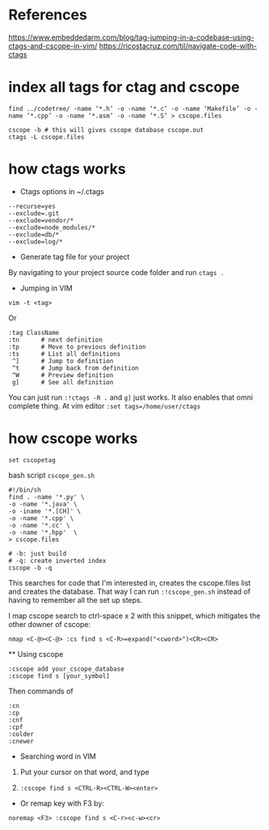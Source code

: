 

# References
https://www.embeddedarm.com/blog/tag-jumping-in-a-codebase-using-ctags-and-cscope-in-vim/
https://ricostacruz.com/til/navigate-code-with-ctags

# index all tags for ctag and cscope

```
find ../codetree/ -name ‘*.h’ -o -name ‘*.c’ -o -name ‘Makefile’ -o -name ‘*.cpp’ -o -name ‘*.asm’ -o -name ‘*.S’ > cscope.files

cscope -b # this will gives cscope database cscope.out
ctags -L cscope.files
```

# how ctags works

* Ctags options in ~/.ctags

```
--recurse=yes
--exclude=.git
--exclude=vendor/*
--exclude=node_modules/*
--exclude=db/*
--exclude=log/*
```

* Generate tag file for your project

By navigating to your project source code folder and run
```ctags .```

* Jumping in VIM

`vim -t <tag> `

Or

```
:tag ClassName
:tn      # next definition
:tp      # Move to previous definition
:ts      # List all definitions
 ^]      # Jump to definition
 ^t      # Jump back from definition
 ^W      # Preview definition
 g]      # See all definition
```

You can just run `:!ctags -R .` and `g]` just works. It also enables that omni complete thing.
At vim editor `:set tags=/home/user/ctags`


# how cscope works
`set cscopetag`

bash script `cscope_gen.sh`

```
#!/bin/sh
find . -name '*.py' \
-o -name '*.java' \
-o -iname '*.[CH]' \
-o -name '*.cpp' \
-o -name '*.cc' \
-o -name '*.hpp'  \
> cscope.files

# -b: just build
# -q: create inverted index
cscope -b -q
```

This searches for code that I'm interested in, creates the cscope.files list and creates the database. That way I can run `:!cscope_gen.sh` instead of having to remember all the set up steps.

I map cscope search to ctrl-space x 2 with this snippet, which mitigates the other downer of cscope:

```
nmap <C-@><C-@> :cs find s <C-R>=expand("<cword>")<CR><CR>
```

** Using cscope

```
:cscope add your_cscope_database
:cscope find s [your_symbol]
```

Then commands of

```
:cn
:cp
:cnf
:cpf
:colder
:cnewer
```

* Searching word in VIM

1. Put your cursor on that word, and type 

2. `:cscope find s <CTRL-R><CTRL-W><enter>`

* Or remap key with F3 by:

`noremap <F3> :cscope find s <C-r><c-w><cr>`




